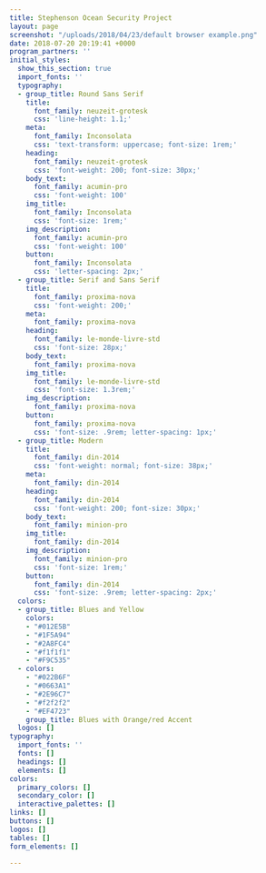 ```yaml
---
title: Stephenson Ocean Security Project
layout: page
screenshot: "/uploads/2018/04/23/default browser example.png"
date: 2018-07-20 20:19:41 +0000
program_partners: ''
initial_styles:
  show_this_section: true
  import_fonts: ''
  typography:
  - group_title: Round Sans Serif
    title:
      font_family: neuzeit-grotesk
      css: 'line-height: 1.1;'
    meta:
      font_family: Inconsolata
      css: 'text-transform: uppercase; font-size: 1rem;'
    heading:
      font_family: neuzeit-grotesk
      css: 'font-weight: 200; font-size: 30px;'
    body_text:
      font_family: acumin-pro
      css: 'font-weight: 100'
    img_title:
      font_family: Inconsolata
      css: 'font-size: 1rem;'
    img_description:
      font_family: acumin-pro
      css: 'font-weight: 100'
    button:
      font_family: Inconsolata
      css: 'letter-spacing: 2px;'
  - group_title: Serif and Sans Serif
    title:
      font_family: proxima-nova
      css: 'font-weight: 200;'
    meta:
      font_family: proxima-nova
    heading:
      font_family: le-monde-livre-std
      css: 'font-size: 28px;'
    body_text:
      font_family: proxima-nova
    img_title:
      font_family: le-monde-livre-std
      css: 'font-size: 1.3rem;'
    img_description:
      font_family: proxima-nova
    button:
      font_family: proxima-nova
      css: 'font-size: .9rem; letter-spacing: 1px;'
  - group_title: Modern
    title:
      font_family: din-2014
      css: 'font-weight: normal; font-size: 38px;'
    meta:
      font_family: din-2014
    heading:
      font_family: din-2014
      css: 'font-weight: 200; font-size: 30px;'
    body_text:
      font_family: minion-pro
    img_title:
      font_family: din-2014
    img_description:
      font_family: minion-pro
      css: 'font-size: 1rem;'
    button:
      font_family: din-2014
      css: 'font-size: .9rem; letter-spacing: 2px;'
  colors:
  - group_title: Blues and Yellow
    colors:
    - "#012E5B"
    - "#1F5A94"
    - "#2A8FC4"
    - "#f1f1f1"
    - "#F9C535"
  - colors:
    - "#022B6F"
    - "#0663A1"
    - "#2E96C7"
    - "#f2f2f2"
    - "#EF4723"
    group_title: Blues with Orange/red Accent
  logos: []
typography:
  import_fonts: ''
  fonts: []
  headings: []
  elements: []
colors:
  primary_colors: []
  secondary_color: []
  interactive_palettes: []
links: []
buttons: []
logos: []
tables: []
form_elements: []

---
```

